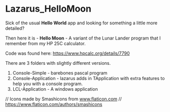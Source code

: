 # Lazarus_HelloMoon

 
Sick of the usual **Hello World** app and looking for something a little more detailed?

Then here it is - **Hello Moon** - A variant of the Lunar Lander program that I remember from my HP 25C calculator.

Code was found here: https://www.hpcalc.org/details/7790

There are 3 folders with slightly different versions.
1. Console-Simple - barebones pascal program
2. Console-Application - lazarus adds in TApplication with extra features to help you with a console program.
3. LCL-Application - A windows application

// Icons made by Smashicons from www.flaticon.com
// https://www.flaticon.com/authors/smashicons
